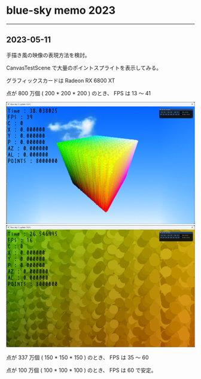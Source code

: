 # blue-sky memo 2023

---

## 2023-05-11

手描き風の映像の表現方法を検討。

CanvasTestScene で大量のポイントスプライトを表示してみる。

グラフィックスカードは Radeon RX 6800 XT

点が 800 万個 ( 200 * 200 * 200 ) のとき、 FPS は 13 ～ 41

![](images/2023-05-11.png)
![](images/2023-05-11.2.png)

点が 337 万個 ( 150 * 150 * 150 ) のとき、 FPS は 35 ～ 60

点が 100 万個 ( 100 * 100 * 100 ) のとき、 FPS は 60 で安定。